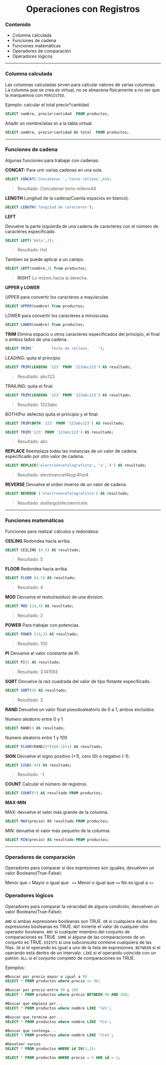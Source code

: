 <h1 align=center>Operaciones con Registros</h1>

### Contenido

- Columna calculada
- Funciones de cadena
- Funciones matemáticas
- Operadores de comparación
- Operadores lógicos

---

### Columna calculada

Las columnas calculadas sirven para calcular valores de varias columnas. La columna que se crea es virtual, no se almacena físicamente a no ser que la marquemos con `PERSISTED`.

Ejemplo: calcular el total precio\*cantidad.

```SQL
SELECT nombre, precio*cantidad  FROM productos;
```

Añadir un nombre/alias `AS` a la tabla virtual.

```SQL
SELECT nombre, precio*cantidad AS total  FROM productos;
```

---

### Funciones de cadena

Algunas funciones para trabajar con cadenas:

**CONCAT:**
Para unir varias cadenas en una sola.

```SQL
SELECT CONCAT('Concatenar ','texto relleno',44);
```

> Resultado: Concatenar texto relleno44

**LENGTH**
Longitud de la cadena(Cuenta espacios en blanco).

```SQL
SELECT LENGTH('longitud de caracteres');
```

**LEFT**

Devuelve la parte izquierda de una cadena de caracteres con el número de caracteres especificado.

```SQL
SELECT LEFT('Hola',3);
```

> Resultado: Hol

Tambien se puede aplicar a un campo.

```SQL
SELECT LEFT(nombre,3) from productos;
```

> **RIGHT** Lo mismo hacia la derecha.

**UPPER y LOWER**

UPPER para convertir los caracteres a mayúsculas

```SQL
SELECT UPPER(nombre) from productos;
```

LOWER para convertir los caracteres a minúsculas.

```SQL
SELECT LOWER(nombre) from productos;
```

**TRIM**
Elimina espacio u otros caracteres especificados del principio, el final o ambos lados de una cadena.

```SQL
SELECT TRIM('        Texto de relleno.    ');
```

LEADING: quita el principio

```SQL
SELECT TRIM(LEADING '123' FROM '123abc123') AS resultado;
```

> Resultado: abc123

TRAILING: quita el final.

```SQL
SELECT TRIM(LEADING '123' FROM '123abc123') AS resultado;
```

> Resultado: 1223abc

BOTH(Por defecto) quita el principio y el final.

```SQL
SELECT TRIM(BOTH '123' FROM '123abc123') AS resultado;

SELECT TRIM('123' FROM '123abc123') AS resultado;
```

> Resultado: abc

**REPLACE**
Reemplaza todas las instancias de un valor de cadena especificado por otro valor de cadena.

```SQL
SELECT REPLACE('electroencefalografista', 'a','4') AS resultado;
```

> Resultado: electroencef4logr4fist4

**REVERSE**
Devuelve el orden inverso de un valor de cadena.

```SQL
SELECT REVERSE ('electroencefalografista') AS resultado;
```

> Resultado: atsifargolafecneortcele

---

### Funciones matemáticas

Funciones para realizar cálculos y redondeos:

**CEILING**
Redondea hacia arriba.

```SQL
SELECT CEILING (4.5) AS resultado;
```

> Resultado: 5

**FLOOR**
Redondea hacia arriba.

```SQL
SELECT FLOOR (4.5) AS resultado;
```

> Resultado: 4

**MOD**
Devuelve el resto(residuo) de una division.

```SQL
SELECT MOD (10,4) AS resultado;
```

> Resultado: 2

**POWER**
Para trabajar con potencias.

```SQL
SELECT POWER (10,2) AS resultado;
```

> Resultado: 100

**PI**
Devuelve el valor constante de PI.

```SQL
SELECT PI() AS resultado;
```

> Resultado: 3.141593

**SQRT**
Devuelve la raíz cuadrada del valor de tipo flotante especificado.

```SQL
SELECT SQRT(4) AS resultado;
```

> Resultado: 2

**RAND**
Devuelve un valor float pseudoaleatorio de 0 a 1, ambos excluidos.

Numero aleatorio entre 0 y 1

```SQL
SELECT RAND() AS resultado;
```

Numero aleatorio entre 1 y 100

```SQL
SELECT FLOOR(RAND()*(100-1)+1) AS resultado;
```

**SIGN**
Devuelve el signo positivo (+1), cero (0) o negativo (-1).

```SQL
SELECT SIGN(-44) AS resultado;
```

> Resultado: -1

**COUNT**
Calcular el número de registros.

```SQL
SELECT COUNT(*) AS resultado FROM productos;
```

**MAX-MIN**

MAX: devuelve el valor más grande de la columna.

```SQL
SELECT MAX(precio) AS resultado FROM productos;
```

MIN: devuelve el valor más pequeño de la columna.

```SQL
SELECT MIN(precio) AS resultado FROM productos;
```

---

### Operadores de comparación

Operadores para comparar si dos expresiones son iguales, devuelven un valor Booleano(True-False):

Menor que `<`
Mayor o igual que ` >=`
Menor o igual que `<=`
No es igual a `<>`

### Operadores lógicos

Operadores para comparar la veracidad de alguna condición, devuelven un valor Booleano(True-False):

`AND` si ambas expresiones booleanas son TRUE.
`OR` si cualquiera de las dos expresiones booleanas es TRUE.
`NOT` invierte el valor de cualquier otro operador booleano.
`ANY` si cualquier miembro del conjunto de comparaciones es TRUE.
`SOME` si alguna de las comparaciones de un conjunto es TRUE.
`EXISTS` si una subconsulta contiene cualquiera de las filas.
`IN` si el operando es igual a uno de la lista de expresiones.
`BETWEEN` si el operando está dentro de un intervalo.
`LIKE` si el operando coincide con un patrón.
`ALL` si el conjunto completo de comparaciones es TRUE.

Ejemplos:

```SQL
#Buscar por precio mayor o igual a 90
SELECT * FROM productos where precio >= 90;

#Buscar por precio entre 90 y 100
SELECT * FROM productos where precio BETWEEN 90 AND 100;

#Buscar que empieza por...
SELECT * FROM productos where nombre LIKE 'le%';

#Buscar que termine por...
SELECT * FROM productos where nombre LIKE '%le';

#Buscar que contenga...
SELECT * FROM productos where nombre LIKE '%le%';

#Devolver varios
SELECT * FROM productos WHERE id IN(1,3);

SELECT * FROM productos WHERE precio = 5 AND id = 1;
```
